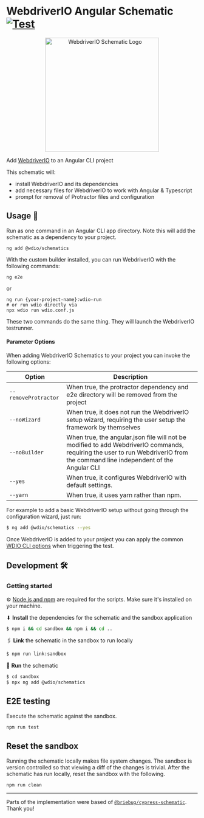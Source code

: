 WebdriverIO Angular Schematic [![Test](https://github.com/webdriverio/webdriverio-schematics/actions/workflows/test.yaml/badge.svg)](https://github.com/webdriverio/webdriverio-schematics/actions/workflows/test.yaml)
=============================

<p align="center">
  <img alt="WebdriverIO Schematic Logo" src="/.github/assets/logo.png" width=300 />
</p>

Add [WebdriverIO](https://webdriverio.io) to an Angular CLI project

This schematic will:

- install WebdriverIO and its dependencies
- add necessary files for WebdriverIO to work with Angular & Typescript
- prompt for removal of Protractor files and configuration

## Usage 🚀

Run as one command in an Angular CLI app directory. Note this will add the schematic as a dependency to your project.

```shell
ng add @wdio/schematics
```

With the custom builder installed, you can run WebdriverIO with the following commands:

```shell script
ng e2e
```

or

```shell script
ng run {your-project-name}:wdio-run
# or run wdio directly via
npx wdio run wdio.conf.js
```

These two commands do the same thing. They will launch the WebdriverIO testrunner.

#### Parameter Options

When adding WebdriverIO Schematics to your project you can invoke the following options:

| Option | Description |
| ------ | ----------- |
| `--removeProtractor` | When true, the protractor dependency and e2e directory will be removed from the project |
| `--noWizard` | When true, it does not run the WebdriverIO setup wizard, requiring the user setup the framework by themselves |
| `--noBuilder` | When true, the angular.json file will not be modified to add WebdriverIO commands, requiring the user to run WebdriverIO from the command line independent of the Angular CLI |
| `--yes` | When true, it configures WebdriverIO with default settings. |
| `--yarn` | When true, it uses yarn rather than npm. |

For example to add a basic WebdriverIO setup without going through the configuration wizard, just run:

```sh
$ ng add @wdio/schematics --yes
```

Once WebdriverIO is added to your project you can apply the common [WDIO CLI options](https://webdriver.io/docs/clioptions) when triggering the test.

## Development 🛠

### Getting started

⚙ [Node.js and npm](https://docs.npmjs.com/downloading-and-installing-node-js-and-npm) are required for the scripts. Make sure it's installed on your machine.

⬇ **Install** the dependencies for the schematic and the sandbox application

```bash
$ npm i && cd sandbox && npm i && cd ..
```

🖇 **Link** the schematic in the sandbox to run locally

```bash
$ npm run link:sandbox
```

🏃 **Run** the schematic

```bash
$ cd sandbox
$ npx ng add @wdio/schematics
```

## E2E testing

Execute the schematic against the sandbox.

```bash
npm run test
```

## Reset the sandbox

Running the schematic locally makes file system changes. The sandbox is version controlled so that viewing a diff of the changes is trivial. After the schematic has run locally, reset the sandbox with the following.

```bash
npm run clean
```

---

Parts of the implementation were based of [`@briebug/cypress-schematic`](https://github.com/briebug/cypress-schematic/blob/master/README.md). Thank you!
